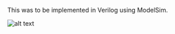 This was to be implemented in Verilog using ModelSim.

![alt text](lab1.png "Description goes here")
